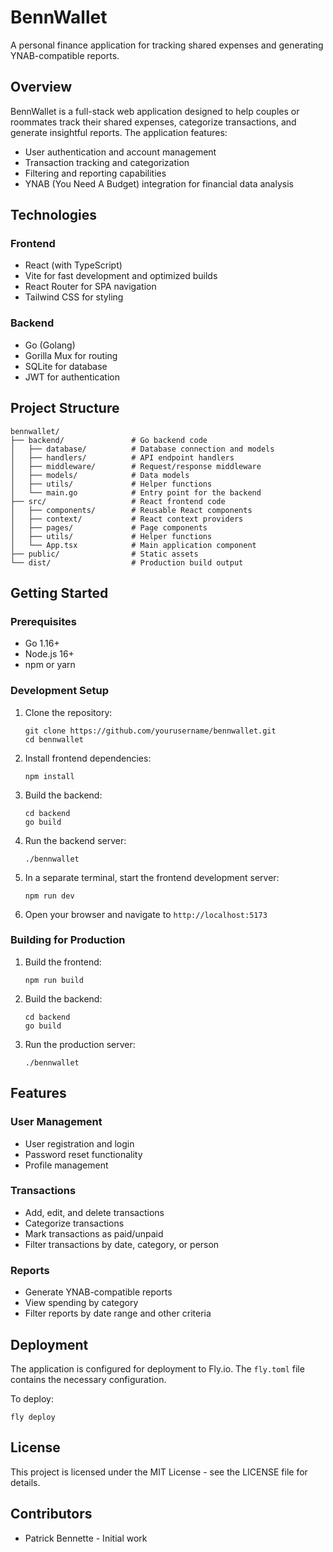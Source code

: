 # BennWallet

A personal finance application for tracking shared expenses and generating YNAB-compatible reports.

## Overview

BennWallet is a full-stack web application designed to help couples or roommates track their shared expenses, categorize transactions, and generate insightful reports. The application features:

- User authentication and account management
- Transaction tracking and categorization
- Filtering and reporting capabilities
- YNAB (You Need A Budget) integration for financial data analysis

## Technologies

### Frontend
- React (with TypeScript)
- Vite for fast development and optimized builds
- React Router for SPA navigation
- Tailwind CSS for styling

### Backend
- Go (Golang)
- Gorilla Mux for routing
- SQLite for database
- JWT for authentication

## Project Structure

```
bennwallet/
├── backend/               # Go backend code
│   ├── database/          # Database connection and models
│   ├── handlers/          # API endpoint handlers
│   ├── middleware/        # Request/response middleware
│   ├── models/            # Data models
│   ├── utils/             # Helper functions
│   └── main.go            # Entry point for the backend
├── src/                   # React frontend code
│   ├── components/        # Reusable React components
│   ├── context/           # React context providers
│   ├── pages/             # Page components
│   ├── utils/             # Helper functions
│   └── App.tsx            # Main application component
├── public/                # Static assets
└── dist/                  # Production build output
```

## Getting Started

### Prerequisites
- Go 1.16+
- Node.js 16+
- npm or yarn

### Development Setup

1. Clone the repository:
   ```
   git clone https://github.com/yourusername/bennwallet.git
   cd bennwallet
   ```

2. Install frontend dependencies:
   ```
   npm install
   ```

3. Build the backend:
   ```
   cd backend
   go build
   ```

4. Run the backend server:
   ```
   ./bennwallet
   ```

5. In a separate terminal, start the frontend development server:
   ```
   npm run dev
   ```

6. Open your browser and navigate to `http://localhost:5173`

### Building for Production

1. Build the frontend:
   ```
   npm run build
   ```

2. Build the backend:
   ```
   cd backend
   go build
   ```

3. Run the production server:
   ```
   ./bennwallet
   ```

## Features

### User Management
- User registration and login
- Password reset functionality
- Profile management

### Transactions
- Add, edit, and delete transactions
- Categorize transactions
- Mark transactions as paid/unpaid
- Filter transactions by date, category, or person

### Reports
- Generate YNAB-compatible reports
- View spending by category
- Filter reports by date range and other criteria

## Deployment

The application is configured for deployment to Fly.io. The `fly.toml` file contains the necessary configuration.

To deploy:
```
fly deploy
```

## License

This project is licensed under the MIT License - see the LICENSE file for details.

## Contributors

- Patrick Bennette - Initial work
